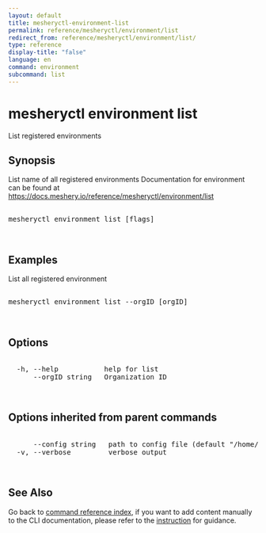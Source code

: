 ```yaml
---
layout: default
title: mesheryctl-environment-list
permalink: reference/mesheryctl/environment/list
redirect_from: reference/mesheryctl/environment/list/
type: reference
display-title: "false"
language: en
command: environment
subcommand: list
---
```


# mesheryctl environment list

List registered environments

## Synopsis

List name of all registered environments
Documentation for environment can be found at https://docs.meshery.io/reference/mesheryctl/environment/list
<pre class='codeblock-pre'>
<div class='codeblock'>
mesheryctl environment list [flags]

</div>
</pre> 

## Examples

List all registered environment
<pre class='codeblock-pre'>
<div class='codeblock'>
mesheryctl environment list --orgID [orgID]

</div>
</pre> 

## Options

<pre class='codeblock-pre'>
<div class='codeblock'>
  -h, --help           help for list
      --orgID string   Organization ID

</div>
</pre>

## Options inherited from parent commands

<pre class='codeblock-pre'>
<div class='codeblock'>
      --config string   path to config file (default "/home/n2/.meshery/config.yaml")
  -v, --verbose         verbose output

</div>
</pre>

## See Also

Go back to [command reference index](/reference/mesheryctl/), if you want to add content manually to the CLI documentation, please refer to the [instruction](/project/contributing/contributing-cli#preserving-manually-added-documentation) for guidance.
